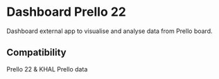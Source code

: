 # Dashboard Prello 22

Dashboard external app to visualise and analyse data from Prello board.

## Compatibility

Prello 22 & KHAL Prello data
